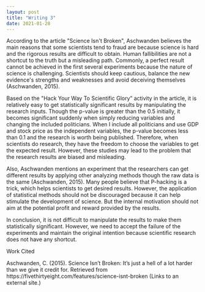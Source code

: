 ```yaml
---
layout: post
title: "Writing 3"
date: 2021-01-28
---
```


<p>According to the article "Science Isn't Broken", Aschwanden believes the main reasons that some scientists tend to fraud are because science is hard and the rigorous results are difficult to obtain. Human fallibilities are not a shortcut to the truth but a misleading path. Commonly, a perfect result cannot be achieved in the first several experiments because the nature of science is challenging. Scientists should keep cautious, balance the new evidence's strengths and weaknesses and avoid deceiving themselves (Aschwanden, 2015). 

<p>Based on the "Hack Your Way To Scientific Glory” activity in the article, it is relatively easy to get statistically significant results by manipulating the research inputs. Though the p-value is greater than the 0.5 initially, it becomes significant suddenly when simply reducing variables and changing the included politicians. When I include all politicians and use GDP and stock price as the independent variables, the p-value becomes less than 0.1 and the research is worth being published. Therefore, when scientists do research, they have the freedom to choose the variables to get the expected result. However, these studies may lead to the problem that the research results are biased and misleading. 

<p>Also, Aschwanden mentions an experiment that the researchers can get different results by applying other analyzing methods though the raw data is the same (Aschwanden, 2015). Many people believe that P-hacking is a trick, which helps scientists to get desired results. However, the application of statistical methods should not be discouraged because it can help stimulate the development of science. But the internal motivation should not aim at the potential profit and reward provided by the results. 

<p>In conclusion, it is not difficult to manipulate the results to make them statistically significant. However, we need to accept the failure of the experiments and maintain the original intention because scientific research does not have any shortcut.

<p>Work Cited
<p>Aschwanden, C. (2015). Science Isn’t Broken: It’s just a hell of a lot harder than we give it 
	credit for. Retrieved from https://fivethirtyeight.com/features/science-isnt-broken (Links 	to an external site.) 

